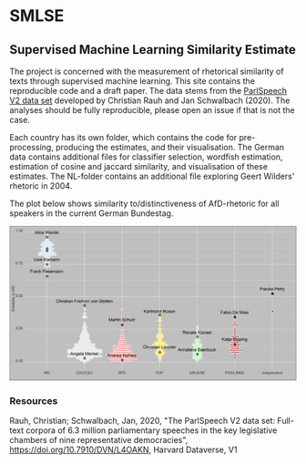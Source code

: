 # SMLSE
## Supervised Machine Learning Similarity Estimate

The project is concerned with the measurement of rhetorical similarity of texts through supervised machine learning. This site contains the reproducible code and a draft paper. The data stems from the [ParlSpeech V2 data set](https://dataverse.harvard.edu/dataset.xhtml?persistentId=doi:10.7910/DVN/L4OAKN) developed by Christian Rauh and Jan Schwalbach (2020). The analyses should be fully reproducible, please open an issue if that is not the case.

Each country has its own folder, which contains the code for pre-processing, producing the estimates, and their visualisation. The German data contains additional files for classifier selection, wordfish estimation, estimation of cosine and jaccard similarity, and visualisation of these estimates. The NL-folder contains an additional file exploring Geert Wilders' rhetoric in 2004.

The plot below shows similarity to/distinctiveness of AfD-rhetoric for all speakers in the current German Bundestag.


!['Radical-rightness' of German MPs.](DE/vis/DE_speakers.png)


### Resources

Rauh, Christian; Schwalbach, Jan, 2020, "The ParlSpeech V2 data set: Full-text corpora of 6.3 million parliamentary speeches in the key legislative chambers of nine representative democracies", https://doi.org/10.7910/DVN/L4OAKN, Harvard Dataverse, V1 
